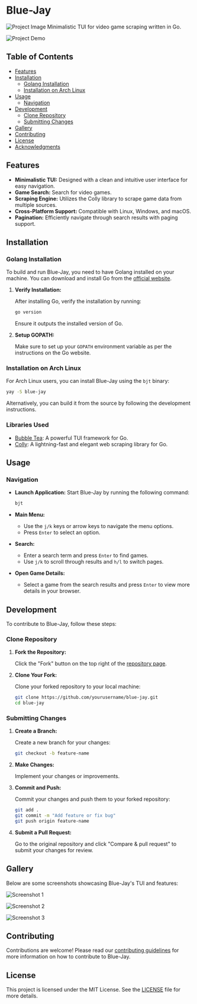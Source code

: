 # Blue-Jay

![Project Image](resources/blue-jay.jpg)
Minimalistic TUI for video game scraping written in Go.

![Project Demo](resources/demo.gif)

## Table of Contents

- [Features](#features)
- [Installation](#installation)
  - [Golang Installation](#golang-installation)
  - [Installation on Arch Linux](#installation-on-arch-linux)
- [Usage](#usage)
  - [Navigation](#navigation)
- [Development](#development)
  - [Clone Repository](#clone-repository)
  - [Submitting Changes](#submitting-changes)
- [Gallery](#gallery)
- [Contributing](#contributing)
- [License](#license)
- [Acknowledgments](#acknowledgments)

## Features

- **Minimalistic TUI:** Designed with a clean and intuitive user interface for easy navigation.
- **Game Search:** Search for video games.
- **Scraping Engine:** Utilizes the Colly library to scrape game data from multiple sources.
- **Cross-Platform Support:** Compatible with Linux, Windows, and macOS.
- **Pagination:** Efficiently navigate through search results with paging support.

## Installation

### Golang Installation

To build and run Blue-Jay, you need to have Golang installed on your machine. You can download and install Go from the [official website](https://golang.org/dl/).

1. **Verify Installation:**

   After installing Go, verify the installation by running:

   ```bash
   go version
   ```

   Ensure it outputs the installed version of Go.

2. **Setup GOPATH:**

   Make sure to set up your `GOPATH` environment variable as per the instructions on the Go website.

### Installation on Arch Linux

For Arch Linux users, you can install Blue-Jay using the `bjt` binary:

```bash
yay -S blue-jay
```

Alternatively, you can build it from the source by following the development instructions.

### Libraries Used

- [Bubble Tea](https://github.com/charmbracelet/bubbletea): A powerful TUI framework for Go.
- [Colly](https://github.com/gocolly/colly): A lightning-fast and elegant web scraping library for Go.

## Usage

### Navigation

- **Launch Application:** Start Blue-Jay by running the following command:

  ```bash
  bjt
  ```

- **Main Menu:**
  - Use the `j/k` keys or arrow keys to navigate the menu options.
  - Press `Enter` to select an option.

- **Search:**
  - Enter a search term and press `Enter` to find games.
  - Use `j/k` to scroll through results and `h/l` to switch pages.

- **Open Game Details:**
  - Select a game from the search results and press `Enter` to view more details in your browser.

## Development

To contribute to Blue-Jay, follow these steps:

### Clone Repository

1. **Fork the Repository:**

   Click the "Fork" button on the top right of the [repository page](https://github.com/duolok/blue-jay).

2. **Clone Your Fork:**

   Clone your forked repository to your local machine:

   ```bash
   git clone https://github.com/yourusername/blue-jay.git
   cd blue-jay
   ```

### Submitting Changes

1. **Create a Branch:**

   Create a new branch for your changes:

   ```bash
   git checkout -b feature-name
   ```

2. **Make Changes:**

   Implement your changes or improvements.

3. **Commit and Push:**

   Commit your changes and push them to your forked repository:

   ```bash
   git add .
   git commit -m "Add feature or fix bug"
   git push origin feature-name
   ```

4. **Submit a Pull Request:**

   Go to the original repository and click "Compare & pull request" to submit your changes for review.

## Gallery

Below are some screenshots showcasing Blue-Jay's TUI and features:

![Screenshot 1](resources/screenshot1.png)

![Screenshot 2](resources/screenshot2.png)

![Screenshot 3](resources/screenshot3.png)

## Contributing

Contributions are welcome! Please read our [contributing guidelines](CONTRIBUTING.md) for more information on how to contribute to Blue-Jay.

## License

This project is licensed under the MIT License. See the [LICENSE](LICENSE) file for more details.

